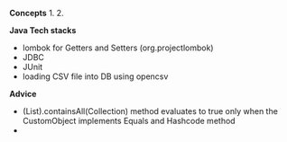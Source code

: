 **Concepts**
1.
2.

**Java Tech stacks**

- lombok for Getters and Setters (org.projectlombok)
- JDBC
- JUnit
- loading CSV file into DB using opencsv

**Advice**
- (List<CustomObject>).containsAll(Collection<CustomObject>) method evaluates to true only 
when the CustomObject implements Equals and Hashcode method
-

